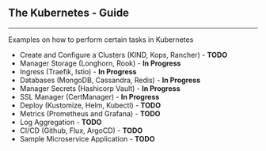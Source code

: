 ## The Kubernetes - Guide

***

Examples on how to perform certain tasks in Kubernetes

- Create and Configure a Clusters (KIND, Kops, Rancher) - **TODO**
- Manager Storage (Longhorn, Rook) - **In Progress**
- Ingress (Traefik, Istio) - **In Progress**
- Databases (MongoDB, Cassandra, Redis) - **In Progress**
- Manager Secrets (Hashicorp Vault) - **In Progress**
- SSL Manager (CertManager) - **In Progress**
- Deploy (Kustomize, Helm, Kubectl) - **TODO**
- Metrics (Prometheus and Grafana) - **TODO**
- Log Aggregation - **TODO**
- CI/CD (Github, Flux, ArgoCD) - **TODO**
- Sample Microservice Application - **TODO**